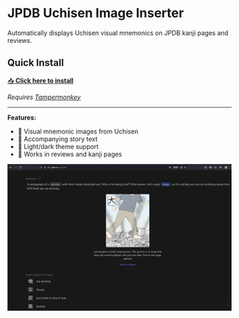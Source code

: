 # JPDB Uchisen Image Inserter

Automatically displays Uchisen visual mnemonics on JPDB kanji pages and reviews.

## Quick Install

[📥 **Click here to install**](https://raw.githubusercontent.com/YOUR_USERNAME/jpdb-uchisen-userscript/main/jpdb-uchisen-userscript.js)

*Requires [Tampermonkey](https://www.tampermonkey.net/)*

---

**Features:**
- 🎨 Visual mnemonic images from Uchisen
- 📖 Accompanying story text  
- 🌙 Light/dark theme support
- 🔄 Works in reviews and kanji pages

![alt text](image.png)